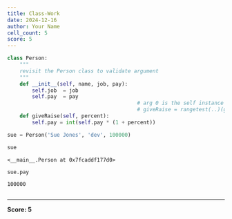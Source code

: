 ```yaml
---
title: Class-Work
date: 2024-12-16
author: Your Name
cell_count: 5
score: 5
---
```


```python
class Person:  
    """
    revisit the Person class to validate argument
    """
    def __init__(self, name, job, pay):
        self.job  = job
        self.pay  = pay
                                          # arg 0 is the self instance here
                                          # giveRaise = rangetest(..)(giveRaise)
    def giveRaise(self, percent):
        self.pay = int(self.pay * (1 + percent))
```


```python
sue = Person('Sue Jones', 'dev', 100000)
```


```python
sue
```




    <__main__.Person at 0x7fcaddf177d0>




```python
sue.pay
```




    100000




```python

```


---
**Score: 5**
